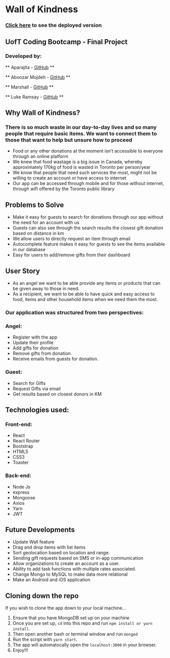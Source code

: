 
# Wall of Kindness
### [Click here](???) to see the deployed version

## UofT Coding Bootcamp - Final Project

### Developed by:
**  Aparajita - [GitHub](https://github.com/Apbh) **

** Aboozar Mojdeh - [GitHub](https://github.com/aboozarmojdeh) **

** Marshall - [GitHub](https://github.com/hippiestyle) **

** Luke Ramsay - [GitHub](https://github.com/ramsayyl) **

## Why Wall of Kindness?
### There is so much waste in our day-to-day lives and so many people that require basic items. We want to connect them to those that want to help but unsure how to proceed


* Food or any other donations at the moment isn’t accessible to everyone through an online platform
* We knew that food wastage is a big issue in Canada, whereby approximately 170kg of food is wasted in Toronto per person/year
* We know that people that need such services the most,  might not be willing to create an account or have access to internet
* Our app can be accessed through mobile and for those without internet, through wifi offered by the Toronto public library

## Problems to Solve
* Make it easy for guests to search for donations through our app without the need for an account with us
* Guests can also see through the search results the closest gift donation based on distance in km
* We allow users to directly request an item through email
* Autocomplete feature makes it easy for guests to see the items available in our database
* Easy for users to add/remove gifts from their dashboard

## User Story
* As an angel we want to be able provide any items or products that can be given away to those in need. 
* As a recipient, we want to be able to have quick and easy access to food, items and other household items when we need them the most. 

### Our application was structured from two perspectives:
### Angel:
* Register with the app
* Update their profile
* Add gifts for donation
* Remove gifts from donation.
* Receive emails from guests for donation.

### Guest: 
* Search for Gifts 
* Request Gifts via email
* Get results based on closest donors in KM




## Technologies used:
### Front-end:
* React
* React Router
* Bootstrap
* HTML5
* CSS3
* Toaster
### Back-end:
* Node Js
* express
* Mongoose
* Axios
* Yarn
* JWT


## Future Developments
* Update Wall feature
* Drag and drop items with list items
* Sort geolocation based on location and range. 
* Sending gift requests based on SMS or in-app communication
* Allow organizations to create an account as a user. 
* Ability to add task functions with multiple rates associated. 
* Change Mongo to MySQL to make data more relational
* Make an Android and iOS application


## Cloning down the repo
If you wish to clone the app down to your local machine...
  1. Ensure that you have MongoDB set up on your machine
  2. Once you are set up, `cd` into this repo and run `npm install or yarn install`.
  3. Then open another bash or terminal window and run `mongod`
  4. Run the script with `yarn start`.
  5. The app will automatocally open the `localhost:3000` in your browser.
  6. Enjoy!!!



